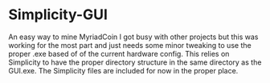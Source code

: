 # Simplicity-GUI
An easy way to mine MyriadCoin
I got busy with other projects but this was working for the most part and just needs some minor tweaking to use the
proper .exe based of of the current hardware config.
This relies on Simplicity to have the proper directory structure in the same directory as the GUI.exe.  The Simplicity files are included for now in the proper place.
